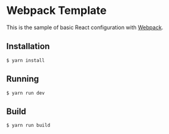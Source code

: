 # Webpack Template

This is the sample of basic React configuration with [Webpack](https://webpack.js.org/).

## Installation

```
$ yarn install
```

## Running

```
$ yarn run dev
```

## Build

```
$ yarn run build
```